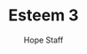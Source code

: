 ---
image: /assets/img/kl/kl_esteem_3.png
title: Esteem 3
number: 3
categories:
  - Meditations
  - Life
  - Esteem
author: Hope Staff
notes: Esteem 3
embed: >-
  <iframe style="border-radius:12px" src="https://open.spotify.com/embed/episode/2ZudGRDicghxl3FxWMnfjk?utm_source=generator" width="100%" height="352" frameBorder="0" allowfullscreen="" allow="autoplay; clipboard-write; encrypted-media; fullscreen; picture-in-picture" loading="lazy"></iframe>
transcript: >-
  SOME LINES OF TEXT START HERE
---